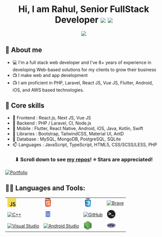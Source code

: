 <h1 align="center">Hi, I am Rahul, Senior FullStack Developer <img src="https://media.giphy.com/media/hvRJCLFzcasrR4ia7z/giphy.gif" width="28"> <img src="https://emojis.slackmojis.com/emojis/images/1531849430/4246/blob-sunglasses.gif?1531849430" width="28"/></h1>

<div align="center">
  <a href="#"><img src="https://camo.githubusercontent.com/5ddf73ad3a205111cf8c686f687fc216c2946a75005718c8da5b837ad9de78c9/68747470733a2f2f7468756d62732e6766796361742e636f6d2f4576696c4e657874446576696c666973682d736d616c6c2e676966" height="375px"/></a>
</div>



## 📖 About me

* 💻 I'm a full stack web developer and I've 8+ years of experience in developing Web-based solutions for my clients to grow their business
* 📺 I make web and app development
* 📺  I am proficient in PHP, Laravel, React JS, Vue JS, Flutter, Android, iOS, and AWS based technologies.


## 📖 Core skills

* 🔭 Frontend : React.js, Next JS, Vue JS
* 🔭 Backend : PHP / Laravel, CI, Node.js
* 📱  Mobile : Flutter, React Native, Android, iOS, Java, Kotlin, Swift
* 🌱 Libraries : Bootstrap, TailwindCSS, Material UI, AntD
* 💬 Database : MySQL, MongoDB, PostgreSQL, SQLite
* 📫 Languages : JavaScript, TypeScript, HTML5, CSS/SCSS/LESS, PHP



<h3 align="center">⬇ Scroll down to see <a href="https://github.com/rhdholariya?tab=repositories">my repos</a>! ⭐ Stars are appreciated!</h3>

<p align="left">
  <a href="https://github.com/rhdholariya?tab=repositories"><img alt="Portfolio" title="Portfolio" src="https://img.shields.io/badge/-More%20Repos-black?style=for-the-badge&logo=addthis&logoColor=white"/></a>
</p>

## 👨‍💻 Languages and Tools:

<table>
    <tbody>
        <tr>
            <td><a href="#"><img alt="JavaScript" title="JavaScript" height="28px"
                        src="https://raw.githubusercontent.com/github/explore/80688e429a7d4ef2fca1e82350fe8e3517d3494d/topics/javascript/javascript.png" /></a>
            </td>
            <td><a href="#"><img alt="HTML5" title="HTML5" height="28px"
                        src="https://raw.githubusercontent.com/github/explore/80688e429a7d4ef2fca1e82350fe8e3517d3494d/topics/html/html.png" /></a>
            </td>
            <td><a href="#"><img alt="CSS3" title="CSS3" height="28px"
                        src="https://raw.githubusercontent.com/github/explore/80688e429a7d4ef2fca1e82350fe8e3517d3494d/topics/css/css.png" /></a>
            </td>
              <td><a href="https://reactjs.org/"><img alt="Brave" title="Brave" height="28px"
                                    src="https://upload.wikimedia.org/wikipedia/commons/thumb/a/a7/React-icon.svg/512px-React-icon.svg.png?20220125121207" /></a>
               </td>
        </tr>
        <tr>
            <td><a href="#"><img alt="C++" title="C++" height="28px"
                        src="https://img.icons8.com/color/48/000000/c-plus-plus-logo.png" /></a>
            </td>
            <td><a href="#"><img alt="SQL" title="SQL" height="28px"
                         src="https://raw.githubusercontent.com/github/explore/80688e429a7d4ef2fca1e82350fe8e3517d3494d/topics/sql/sql.png" /></a>
            </td>
              <td><a href="#"><img alt="GitHub" title="GitHub" height="28px"
                                     src="https://i.imgur.com/DZgetVv.png" /></a>
              </td>
               <td><a href="#"><img alt="Terminal" title="Terminal" height="28px"
                                      src="https://raw.githubusercontent.com/github/explore/80688e429a7d4ef2fca1e82350fe8e3517d3494d/topics/terminal/terminal.png" /></a>
                </td>
        </tr>
        <tr>
            <td><a href="#"><img alt="Visual Studio" title="Visual Studio Code" height="28px"
                        src="https://img.icons8.com/fluent/48/000000/visual-studio-code-2019.png" /></a></td>
            <td><a href="#"><img alt="Android Studio" title="Android Studio" height="28px"
                        src="https://i.imgur.com/6nJGNMN.png" /></a></td>
            <td><a href="#"><img alt="NodeJS" title="NodeJS" height="28px"
                                   src="https://raw.githubusercontent.com/github/explore/80688e429a7d4ef2fca1e82350fe8e3517d3494d/topics/nodejs/nodejs.png" /></a>
            </td>
           <td><a href="#"><img alt="PHP" title="PHP" height="28px"
                               src="https://raw.githubusercontent.com/github/explore/80688e429a7d4ef2fca1e82350fe8e3517d3494d/topics/php/php.png" /></a>
            </td>
        </tr>
    </tbody>
</table>


